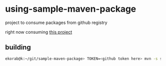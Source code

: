 # using-sample-maven-package

project to consume packages from github registry

right now consuming [this project](https://github.com/ekorab/sample-maven-package)

## building

```bash
ekorab@k:~/git/sample-maven-package> TOKEN=<github token here> mvn -s settings.xml clean install
```
